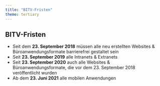 ```yaml
---
title: "BITV-Fristen"
theme: tertiary
---
```

## BITV-Fristen 

- Seit dem **23. September 2018** müssen alle neu erstellten Websites & Büroanwendungsformate barrierefrei gestaltet sein
- Seit **23. September 2019** alle Intranets & Extranets
- Seit **23. September 2020** auch alle Websites & Büroanwendungsformate, die vor dem 23. September 2018 veröffentlicht wurden
- Ab dem **23. Juni 2021** alle mobilen Anwendungen 
